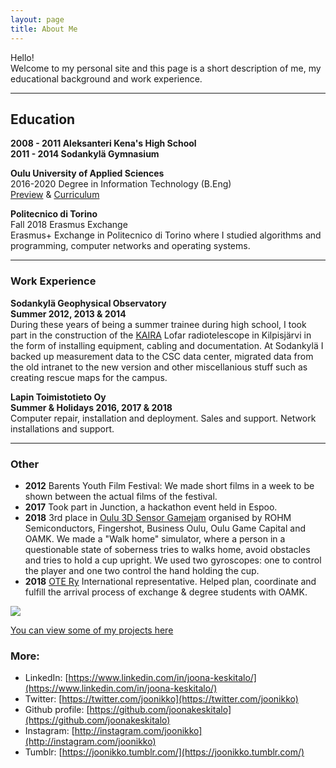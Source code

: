 ```yaml
---
layout: page
title: About Me
---
```


Hello!  
Welcome to my personal site and this page is a short description of me, my educational background and work experience.

___

## Education

**2008 - 2011 Aleksanteri Kena's High School**  
**2011 - 2014 Sodankylä Gymnasium**

**Oulu University of Applied Sciences**  
2016-2020 
Degree in Information Technology (B.Eng)  
[Preview](https://www.oamk.fi/c5/en/studies-and-applying/bachelors-degrees-english/beng-information-technology-2/) & 
[Curriculum](https://www.oamk.fi/en/studies-and-applying/bachelors-degrees-english/beng-information-technology-2/full-time/)

**Politecnico di Torino**  
Fall 2018 Erasmus Exchange  
Erasmus+ Exchange in Politecnico di Torino where I studied algorithms and programming, computer networks and operating systems.

___

### Work Experience

**Sodankylä Geophysical Observatory**  
**Summer 2012, 2013 & 2014**  
During these years of being a summer trainee during high school, I took part in the construction of the [KAIRA](http://kaira.sgo.fi) Lofar radiotelescope in Kilpisjärvi in the form of installing equipment, cabling and documentation. At Sodankylä I backed up measurement data to the CSC data center, migrated data from the old intranet to the new version and other miscellanious stuff such as creating rescue maps for the campus.

**Lapin Toimistotieto Oy**  
**Summer & Holidays 2016, 2017 & 2018**   
Computer repair, installation and deployment. Sales and support. Network installations and support.

___

### Other

- **2012** Barents Youth Film Festival: We made short films in a week to be shown between the actual films of the festival.
- **2017** Took part in Junction, a hackathon event held in Espoo.
- **2018** 3rd place in [Oulu 3D Sensor Gamejam](https://sensorgamejam.com/) organised by ROHM Semiconductors, Fingershot, Business Oulu, Oulu Game Capital and OAMK. We made a "Walk home" simulator, where a person in a questionable state of soberness tries to walks home, avoid obstacles and tries to hold a cup upright. We used two gyroscopes: one to control the player and one two control the hand holding the cup.
- **2018** [OTE Ry](https://www.otery.net/) International representative. Helped plan, coordinate and fulfill the arrival process of exchange & degree students with OAMK.

<img src="{{site.baseurl}}/images/pages/profile.jpg">

[You can view some of my projects here]({{site.baseurl}}/projects)


### More:

*   LinkedIn: [https://www.linkedin.com/in/joona-keskitalo/](https://www.linkedin.com/in/joona-keskitalo/)
*   Twitter: [https://twitter.com/joonikko](https://twitter.com/joonikko)
*   Github profile: [https://github.com/joonakeskitalo](https://github.com/joonakeskitalo)
*   Instagram: [http://instagram.com/joonikko](http://instagram.com/joonikko)
*   Tumblr: [https://joonikko.tumblr.com/](https://joonikko.tumblr.com/)
